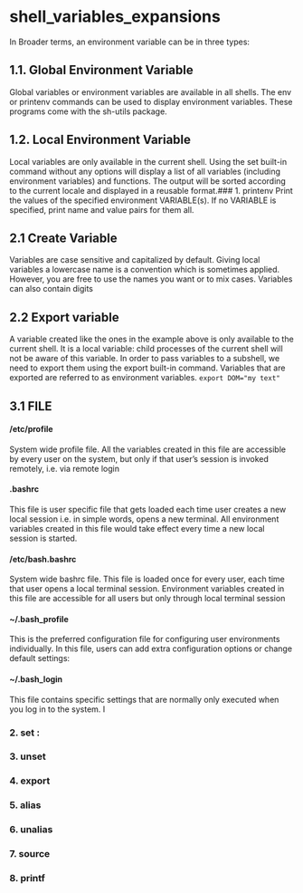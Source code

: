 # shell_variables_expansions
In Broader terms, an environment variable can be in three types:
## 1.1. Global Environment Variable
Global variables or environment variables are available in all shells. The env or printenv commands can be used to display environment variables. These programs come with the sh-utils package.
## 1.2. Local Environment Variable
Local variables are only available in the current shell. Using the set built-in command without any options will display a list of all variables (including environment variables) and functions. The output will be sorted according to the current locale and displayed in a reusable format.### 1. printenv 
Print the values of the specified environment VARIABLE(s).  If no VARIABLE is specified, print name and value pairs for them all.
## 2.1 Create Variable
Variables are case sensitive and capitalized by default. Giving local variables a lowercase name is a convention which is sometimes applied. However, you are free to use the names you want or to mix cases. Variables can also contain digits
## 2.2 Export variable
A variable created like the ones in the example above is only available to the current shell. It is a local variable: child processes of the current shell will not be aware of this variable. In order to pass variables to a subshell, we need to export them using the export built-in command. Variables that are exported are referred to as environment variables.
`export DOM="my text"`
## 3.1 FILE
#### /etc/profile
System wide profile file. All the variables created in this file are accessible by every user on the system, but only if that user’s session is invoked remotely, i.e. via remote login
#### .bashrc
This file is user specific file that gets loaded each time user creates a new local session i.e. in simple words, opens a new terminal. All environment variables created in this file would take effect every time a new local session is started.
#### /etc/bash.bashrc
System wide bashrc file. This file is loaded once for every user, each time that user opens a local terminal session. Environment variables created in this file are accessible for all users but only through local terminal session
#### ~/.bash_profile
This is the preferred configuration file for configuring user environments individually. In this file, users can add extra configuration options or change default settings:
#### ~/.bash_login
This file contains specific settings that are normally only executed when you log in to the system. I
### 2. set : 
### 3. unset
### 4. export
### 5. alias
### 6. unalias
### 7. source
### 8. printf
 
